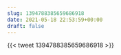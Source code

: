 ```yaml
---
slug: 1394788385659686918
date: 2021-05-18 22:53:59+00:00
draft: false
---
```


{{< tweet 1394788385659686918 >}}
